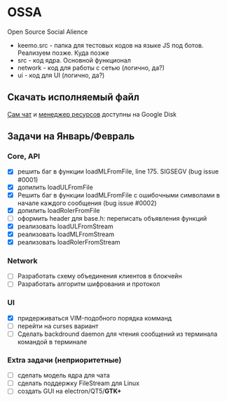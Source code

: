 # OSSA
Open Source Social Alience

* keemo.src - папка для тестовых кодов на языке JS под ботов. Реализуем позже. Куда позже
* src - код ядра. Основной функционал
* network - код для работы с сетью (логично, да?)
* ui - код для UI (логично, да?)

## Скачать исполняемый файл
[Сам чат](https://drive.google.com/file/d/1a_IDv1pZulpkaI3KB8KAmspbyNlafeY_/view?usp=sharing) и
[менеджер ресурсов](https://drive.google.com/file/d/16fniIvitGigYiTRNTXNFYnpDqnDOg7g2/view?usp=sharing)
доступны на Google Disk

## Задачи на Январь/Февраль
### Core, API
- [x] решить баг в функции loadMLFromFile, line 175. SIGSEGV (bug issue #0001)
- [x] допилить loadULFromFile
- [x] Решить баг в функции loadMLFromFile с ошибочными символами в начале каждого сообщения (bug issue #0002)
- [x] допилить loadRolerFromFile
- [ ] оформить header для base.h: переписать объявления функций
- [x] реализовать loadULFromStream
- [x] реализовать loadMLFromStream
- [x] реализовать loadRolerFromStream
### Network
- [ ] Разработать схему объединения клиентов в блокчейн
- [ ] Разработать алгоритм шифрования и протокол
### UI
- [x] придерживаться VIM-подобного порядка комманд
- [ ] перейти на curses вариант
- [ ] Сделать backdround daemon для чтения сообщений из терминала командой в терминале
### Extra задачи (неприоритетные)
- [ ] сделать модель ядра для чата
- [ ] сделать поддержку FileStream для Linux
- [ ] создать GUI на electron/QT5/**GTK+**
